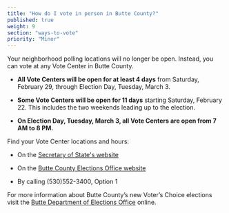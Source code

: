 ```yaml
---
title: "How do I vote in person in Butte County?"
published: true
weight: 9
section: "ways-to-vote"
priority: "Minor"
---
```


Your neighborhood polling locations will no longer be open. Instead, you can vote at any Vote Center in Butte County.   

- **All Vote Centers will be open for at least 4 days** from Saturday, February 29, through Election Day, Tuesday, March 3. 

- **Some Vote Centers will be open for 11 days** starting Saturday, February 22. This includes the two weekends leading up to the election.     

- **On Election Day, Tuesday, March 3, all Vote Centers are open from 7 AM to 8 PM.**  

Find your Vote Center locations and hours:  

- On the [Secretary of State's website](https://caearlyvoting.sos.ca.gov/) 

- On the [Butte County Elections Office website](https://clerk-recorder.buttecounty.net/elections/current_events.html)   

- By calling (530)552-3400, Option 1        

For more information about Butte County’s new Voter’s Choice elections visit the [Butte Department of Elections Office](https://clerk-recorder.buttecounty.net/elections/electhome.html) online.
